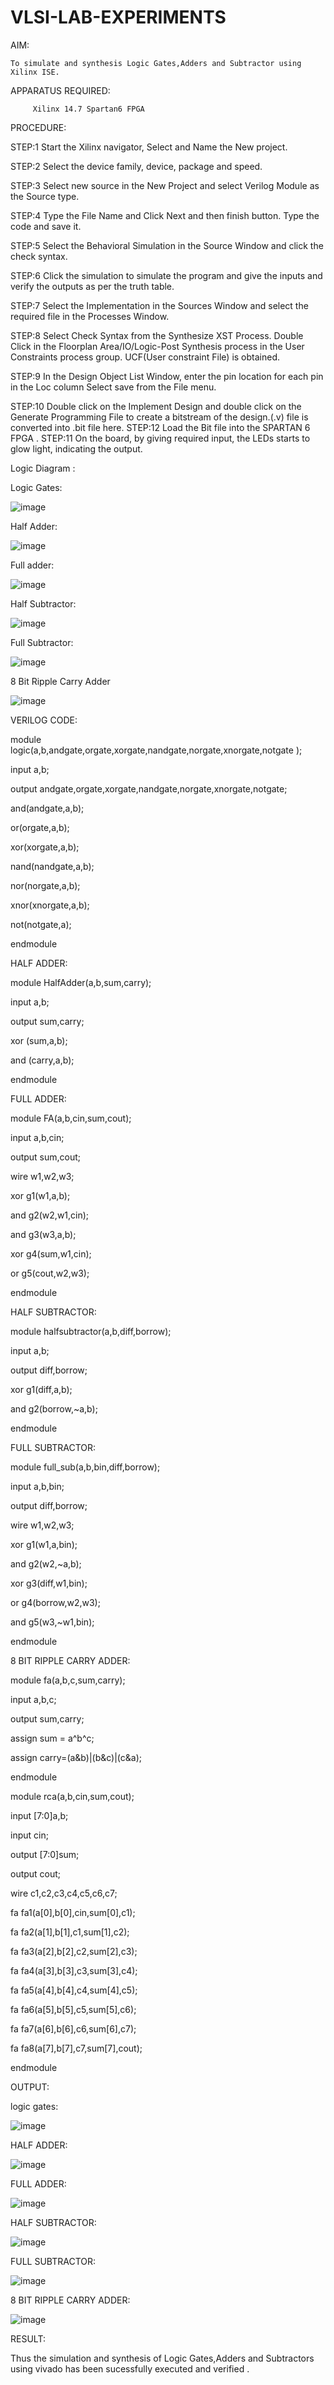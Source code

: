 # VLSI-LAB-EXPERIMENTS

AIM: 

    To simulate and synthesis Logic Gates,Adders and Subtractor using Xilinx ISE.

APPARATUS REQUIRED: 

         Xilinx 14.7 Spartan6 FPGA

PROCEDURE:

STEP:1 Start the Xilinx navigator, Select and Name the New project.

STEP:2 Select the device family, device, package and speed.

STEP:3 Select new source in the New Project and select Verilog Module as the Source type. 

STEP:4 Type the File Name and Click Next and then finish button. Type the code and save it. 

STEP:5 Select the Behavioral Simulation in the Source Window and click the check syntax.

STEP:6 Click the simulation to simulate the program and give the inputs and verify the outputs as per the truth table. 

STEP:7 Select the Implementation in the Sources Window and select the required file in the Processes Window. 

STEP:8 Select Check Syntax from the Synthesize XST Process. Double Click in the Floorplan Area/IO/Logic-Post Synthesis process in the User Constraints process group. UCF(User constraint File) is obtained.

STEP:9 In the Design Object List Window, enter the pin location for each pin in the Loc column Select save from the File menu. 

STEP:10 Double click on the Implement Design and double click on the Generate Programming File to create a bitstream of the design.(.v) file is converted into .bit file here. STEP:12 Load the Bit file into the SPARTAN 6 FPGA .
STEP:11 On the board, by giving required input, the LEDs starts to glow light, indicating the output.

Logic Diagram :


Logic Gates:

![image](https://github.com/Niharika171603/VLSI-LAB-EXP-1/assets/161016278/b0edb78b-9591-4324-a66c-0a7b86d68fe3)


Half Adder:

![image](https://github.com/Niharika171603/VLSI-LAB-EXP-1/assets/161016278/7e15461b-4c72-4bfb-a0b4-c4bad8ec836b)


Full adder:

![image](https://github.com/Niharika171603/VLSI-LAB-EXP-1/assets/161016278/42b5816a-88f6-4e00-be04-78d340b88ee1)



Half Subtractor:

![image](https://github.com/Niharika171603/VLSI-LAB-EXP-1/assets/161016278/cbd4cb36-8a8b-47f0-9416-cdf4cf5f7c63)




Full Subtractor:

![image](https://github.com/Niharika171603/VLSI-LAB-EXP-1/assets/161016278/34acc0e6-ca27-410a-be6d-715a77a50ff0)




8 Bit Ripple Carry Adder

![image](https://github.com/Niharika171603/VLSI-LAB-EXP-1/assets/161016278/dad36f0b-bd7f-483b-9096-9ff6366ffe37)




VERILOG CODE:

module logic(a,b,andgate,orgate,xorgate,nandgate,norgate,xnorgate,notgate );

input a,b;

output andgate,orgate,xorgate,nandgate,norgate,xnorgate,notgate;

and(andgate,a,b);

or(orgate,a,b);

xor(xorgate,a,b);

nand(nandgate,a,b);

nor(norgate,a,b);

xnor(xnorgate,a,b);

not(notgate,a);

endmodule

HALF ADDER:

module HalfAdder(a,b,sum,carry);

input a,b;

output sum,carry;

xor (sum,a,b);

and (carry,a,b);

endmodule

FULL ADDER:

module FA(a,b,cin,sum,cout);

input a,b,cin;

output sum,cout;

wire w1,w2,w3;

xor g1(w1,a,b);

and g2(w2,w1,cin);

and g3(w3,a,b);

xor g4(sum,w1,cin);

or g5(cout,w2,w3);

endmodule

HALF SUBTRACTOR:

module halfsubtractor(a,b,diff,borrow);

input a,b;

output diff,borrow;

xor g1(diff,a,b);

and g2(borrow,~a,b);

endmodule

FULL SUBTRACTOR:

module full_sub(a,b,bin,diff,borrow);

input a,b,bin;

output diff,borrow;

wire w1,w2,w3;

xor g1(w1,a,bin);

and g2(w2,~a,b);

xor g3(diff,w1,bin);

or g4(borrow,w2,w3);

and g5(w3,~w1,bin);

endmodule

8 BIT RIPPLE CARRY ADDER:

module fa(a,b,c,sum,carry);

input a,b,c;

output sum,carry;

assign sum = a^b^c;

assign carry=(a&b)|(b&c)|(c&a);

endmodule

module rca(a,b,cin,sum,cout);

input [7:0]a,b;

input cin;

output [7:0]sum;

output cout;

wire c1,c2,c3,c4,c5,c6,c7;

fa fa1(a[0],b[0],cin,sum[0],c1);

fa fa2(a[1],b[1],c1,sum[1],c2);

fa fa3(a[2],b[2],c2,sum[2],c3);

fa fa4(a[3],b[3],c3,sum[3],c4);

fa fa5(a[4],b[4],c4,sum[4],c5);

fa fa6(a[5],b[5],c5,sum[5],c6);

fa fa7(a[6],b[6],c6,sum[6],c7);

fa fa8(a[7],b[7],c7,sum[7],cout);

endmodule

OUTPUT:

logic gates:

![image](https://github.com/Niharika171603/VLSI-LAB-EXP-1/assets/161016278/04cb2b44-09d4-44c8-b89a-e70ad9400e1c)


HALF ADDER:

![image](https://github.com/Niharika171603/VLSI-LAB-EXP-1/assets/161016278/fd1fee5a-7994-4dc9-9b0e-73b9c7fc07b9)


FULL ADDER:

![image](https://github.com/Niharika171603/VLSI-LAB-EXP-1/assets/161016278/cc45c429-c28a-4a01-ac3e-85a2d18330c8)


HALF SUBTRACTOR:

![image](https://github.com/Niharika171603/VLSI-LAB-EXP-1/assets/161016278/c3f9070f-aaf3-4443-9c8f-1bb7392a6c24)


FULL SUBTRACTOR:

![image](https://github.com/Niharika171603/VLSI-LAB-EXP-1/assets/161016278/fe4974a5-9d20-4bb8-a85b-dccaec133bc8)


8 BIT RIPPLE CARRY ADDER:

![image](https://github.com/Niharika171603/VLSI-LAB-EXP-1/assets/161016278/cf33e579-53a1-43ff-8df4-35830673c867)

 

RESULT:

Thus the simulation and synthesis of Logic Gates,Adders and Subtractors using vivado has been sucessfully executed and verified .

